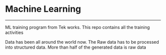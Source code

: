 # Machine Learning
---
ML training program from Tek works. This repo contains all the training activities 

Data has been all around the world now. The Raw data has to be processed into structured data. 
    More than half of the generated data is raw data

